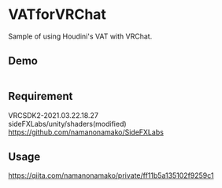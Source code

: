 VATforVRChat
====

Sample of using Houdini's VAT with VRChat.

## Demo
<img src="https://raw.github.com/wiki/namanonamako/VATforVRChat/images/output.gif" width=0%>

## Requirement
VRCSDK2-2021.03.22.18.27  
sideFXLabs/unity/shaders(modified) https://github.com/namanonamako/SideFXLabs

## Usage
https://qiita.com/namanonamako/private/ff11b5a135102f9259c1

